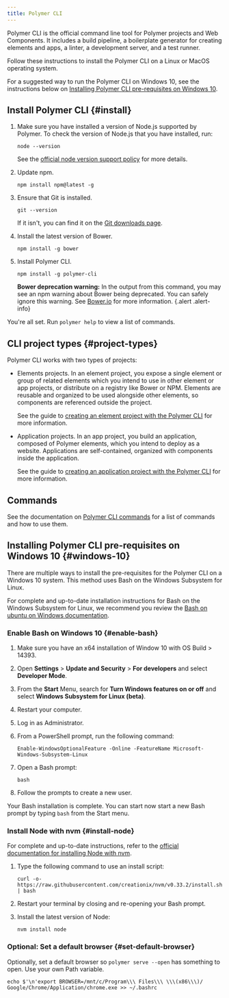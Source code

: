 ```yaml
---
title: Polymer CLI
---
```


<!-- toc -->

Polymer CLI is the official command line tool for Polymer projects and Web Components. It includes 
a build pipeline, a boilerplate generator for creating elements and apps, a linter, a development
server, and a test runner.

Follow these instructions to install the Polymer CLI on a Linux or MacOS operating system. 

For a suggested way to run the Polymer CLI on Windows 10, see the instructions below on 
[Installing Polymer CLI pre-requisites on Windows 10](#windows-10). 

## Install Polymer CLI {#install}

1.  Make sure you have installed a version of Node.js supported by Polymer. To check the version
    of Node.js that you have installed, run:
    
        node --version
    
    See the [official node version support policy](node-support) for more details.

1.  Update npm.

        npm install npm@latest -g

1.  Ensure that Git is installed.

        git --version

    If it isn't, you can find it on the [Git downloads page](https://git-scm.com/downloads).

1.  Install the latest version of Bower.

        npm install -g bower

1.  Install Polymer CLI.

        npm install -g polymer-cli

    **Bower deprecation warning:** In the output from this command, you may see an npm warning
    about Bower being deprecated. You can safely ignore this warning. See [Bower.io](https://bower.io/blog/)
    for more information.
    {.alert .alert-info}

You're all set. Run `polymer help` to view a list of commands.

## CLI project types {#project-types}

Polymer CLI works with two types of projects:

* Elements projects. In an element project, you expose a single element or group of related 
  elements which you intend to use in other element or app projects, or distribute on a registry 
  like Bower or NPM. Elements are reusable and organized to be used alongside other elements, so 
  components are referenced outside the project.
  
  See the guide to [creating an element project with the Polymer CLI](create-element-polymer-cli)
  for more information.

* Application projects. In an app project, you build an application, composed of Polymer elements, 
  which you intend to deploy as a website. Applications are self-contained, organized with 
  components inside the application.
  
  See the guide to [creating an application project with the Polymer CLI](create-app-polymer-cli)
  for more information.

## Commands

See the documentation on [Polymer CLI commands](polymer-cli-commands) for a list of commands and
how to use them.

## Installing Polymer CLI pre-requisites on Windows 10 {#windows-10}

There are multiple ways to install the pre-requisites for the Polymer CLI on a Windows 10 system. 
This method uses Bash on the Windows Subsystem for Linux. 

For complete and up-to-date installation instructions for Bash on the Windows Subsystem for Linux, 
we recommend you review the [Bash on ubuntu on Windows documentation](https://msdn.microsoft.com/en-us/commandline/wsl/about). 

### Enable Bash on Windows 10 {#enable-bash}

1.  Make sure you have an x64 installation of Window 10 with OS Build > 14393.
    
1.  Open **Settings** > **Update and Security** > **For developers** and select **Developer Mode**.

1.  From the **Start** Menu, search for **Turn Windows features on or off** and select **Windows 
Subsystem for Linux (beta)**. 

1.  Restart your computer. 

1.  Log in as Administrator. 

1.  From a PowerShell prompt, run the following command:
    
        Enable-WindowsOptionalFeature -Online -FeatureName Microsoft-Windows-Subsystem-Linux

1.  Open a Bash prompt:
    
        bash

6.  Follow the prompts to create a new user.

Your Bash installation is complete. You can start now start a new Bash prompt by typing `bash` from 
the Start menu.

### Install Node with nvm {#install-node}

For complete and up-to-date instructions, refer to the [official documentation for installing Node 
with nvm](https://github.com/creationix/nvm).

1.  Type the following command to use an install script:
    
        curl -o- https://raw.githubusercontent.com/creationix/nvm/v0.33.2/install.sh | bash

2.  Restart your terminal by closing and re-opening your Bash prompt.

3.  Install the latest version of Node:

        nvm install node

### Optional: Set a default browser {#set-default-browser}

Optionally, set a default browser so `polymer serve --open` has something to open. Use your own 
Path variable.

    echo $'\n'export BROWSER=/mnt/c/Program\\\ Files\\\ \\\(x86\\\)/
    Google/Chrome/Application/chrome.exe >> ~/.bashrc
